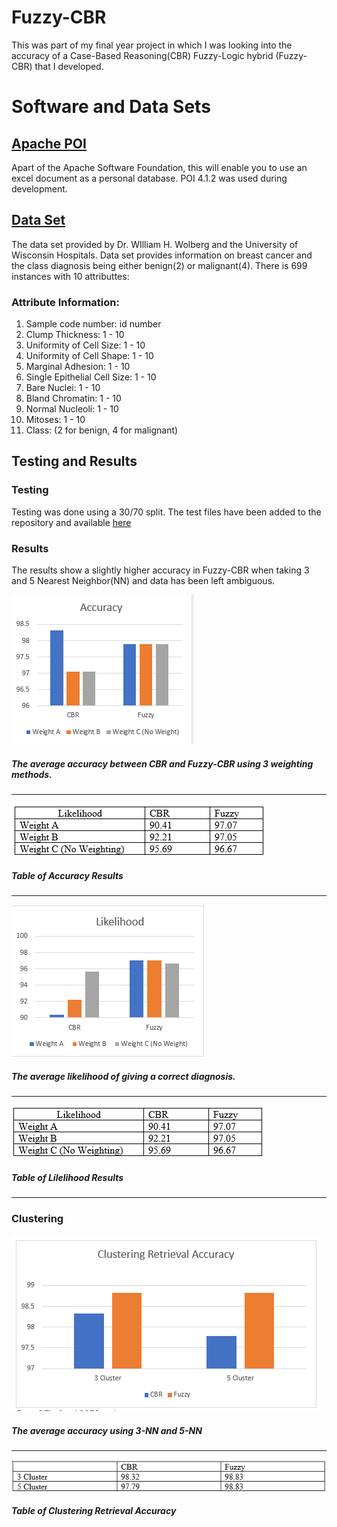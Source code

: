 # Fuzzy-CBR
This was part of my final year project in which I was looking into the accuracy of a Case-Based Reasoning(CBR) Fuzzy-Logic hybrid (Fuzzy-CBR) that I developed. 

# Software and Data Sets

## [Apache POI](https://poi.apache.org/)
Apart of the Apache Software Foundation, this will enable you to use an excel document as a personal database. POI 4.1.2 was used during development. 

## [Data Set](https://archive.ics.uci.edu/ml/datasets/breast+cancer+wisconsin+(original)) 
The data set provided by Dr. WIlliam H. Wolberg and the University of Wisconsin Hospitals. Data set provides information on breast cancer and the class diagnosis being either benign(2) or malignant(4). There is 699 instances with 10 attributtes:

### Attribute Information:
1. Sample code number: id number
2. Clump Thickness: 1 - 10
3. Uniformity of Cell Size: 1 - 10
4. Uniformity of Cell Shape: 1 - 10
5. Marginal Adhesion: 1 - 10
6. Single Epithelial Cell Size: 1 - 10
7. Bare Nuclei: 1 - 10
8. Bland Chromatin: 1 - 10
9. Normal Nucleoli: 1 - 10
10. Mitoses: 1 - 10
11. Class: (2 for benign, 4 for malignant)


## Testing and Results
### Testing
Testing was done using a 30/70 split. The test files have been added to the repository and available [here](https://github.com/sbtown/Fuzzy-CBR/tree/master/Fuzzy-CBR/Testing)

### Results
The results show a slightly higher accuracy in Fuzzy-CBR when taking 3 and 5 Nearest Neighbor(NN) and data has been left ambiguous.

![alt text](ImagesAndDiagrams/accuracy.PNG "Accuracy")
##### *The average accuracy between CBR and Fuzzy-CBR using 3 weighting methods.* 
***
![alt text](ImagesAndDiagrams/tableAccuracy.PNG "Table Accuracy")
##### *Table of Accuracy Results*
***
![alt text](ImagesAndDiagrams/likelihood.PNG "Likelihood Results")
##### *The average likelihood of giving a correct diagnosis.* 
***
![alt text](ImagesAndDiagrams/tableLikelihood.PNG "Table Liklihood")
##### Table of Lilelihood Results 
***
### Clustering

![alt text](ImagesAndDiagrams/clusterAccuracy.PNG "Cluster Accuracy")
##### *The average accuracy using 3-NN and 5-NN*
***
![alt text](ImagesAndDiagrams/tableCluster.PNG "Table Cluster")
##### *Table of Clustering Retrieval Accuracy*

